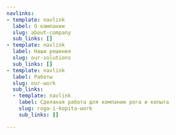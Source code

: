 ```yaml
---
navlinks:
- template: navlink
  label: О компании
  slug: about-company
  sub_links: []
- template: navlink
  label: Наши решения
  slug: our-solutions
  sub_links: []
- template: navlink
  label: Работы
  slug: our-work
  sub_links:
  - template: navlink
    label: Сделаная работа для компании рога и копыта
    slug: roga-i-kopita-work
    sub_links: []

---
```

